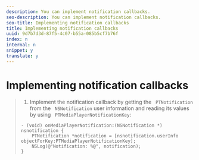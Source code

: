 ```yaml
---
description: You can implement notification callbacks.
seo-description: You can implement notification callbacks.
seo-title: Implementing notification callbacks
title: Implementing notification callbacks
uuid: 9d7b7d3d-87f5-4c07-b55a-085b5cf7b76f
index: n
internal: n
snippet: y
translate: y
---
```


# Implementing notification callbacks


>1. Implement the notification callback by getting the ` PTNotification` from the ` NSNotification` user information and reading its values by using ` PTMediaPlayerNotificationKey`:
>
>   ```
>   - (void) onMediaPlayerNotification:(NSNotification *) nsnotification { 
>       PTNotification *notification = [nsnotification.userInfo objectForKey:PTMediaPlayerNotificationKey]; 
>       NSLog(@"Notification: %@", notification); 
>   }
>   ```
>
